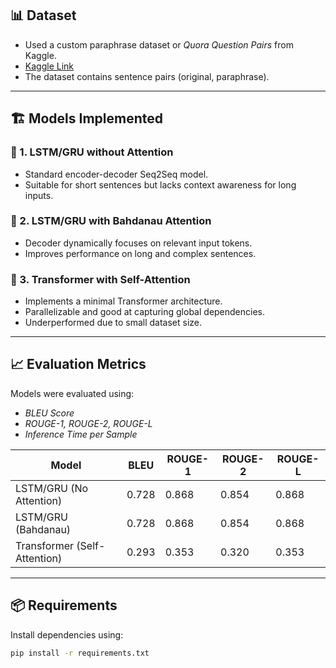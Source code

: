 ## 📊 Dataset

- Used a custom paraphrase dataset or *Quora Question Pairs* from Kaggle.
- [Kaggle Link](https://www.kaggle.com/competitions/quora-question-pairs/data)
- The dataset contains sentence pairs (original, paraphrase).

---

## 🏗️ Models Implemented

### 🔹 1. LSTM/GRU without Attention
- Standard encoder-decoder Seq2Seq model.
- Suitable for short sentences but lacks context awareness for long inputs.

### 🔹 2. LSTM/GRU with Bahdanau Attention
- Decoder dynamically focuses on relevant input tokens.
- Improves performance on long and complex sentences.

### 🔹 3. Transformer with Self-Attention
- Implements a minimal Transformer architecture.
- Parallelizable and good at capturing global dependencies.
- Underperformed due to small dataset size.

---

## 📈 Evaluation Metrics

Models were evaluated using:
- *BLEU Score*
- *ROUGE-1, ROUGE-2, ROUGE-L*
- *Inference Time per Sample*

| Model                     | BLEU    | ROUGE-1 | ROUGE-2 | ROUGE-L |
|--------------------------|---------|---------|---------|---------|
| LSTM/GRU (No Attention)   | 0.728   | 0.868   | 0.854   | 0.868   |
| LSTM/GRU (Bahdanau)       | 0.728   | 0.868   | 0.854   | 0.868   |
| Transformer (Self-Attention) | 0.293 | 0.353   | 0.320   | 0.353   |

---

## 📦 Requirements

Install dependencies using:

```bash
pip install -r requirements.txt
